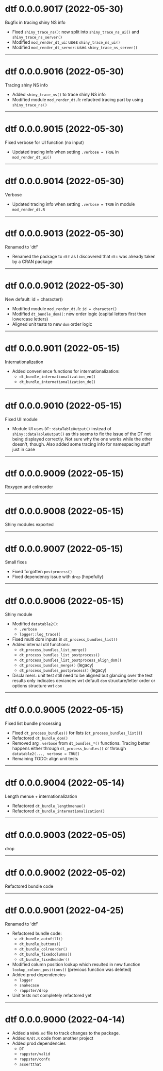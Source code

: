 # dtf 0.0.0.9017 (2022-05-30)

Bugfix in tracing shiny NS info

- Fixed `shiny_trace_ns()`: now split into `shiny_trace_ns_ui()` and `shiny_trace_ns_server()`
- Modified `mod_render_dt_ui`: uses `shiny_trace_ns_ui()`
- Modified `mod_render_dt_server`: uses `shiny_trace_ns_server()`

----------

# dtf 0.0.0.9016 (2022-05-30)

Tracing shiny NS info

- Added `shiny_trace_ns()` to trace shiny NS info
- Modified module `mod_render_dt.R`: refactred tracing part by using `shiny_trace_ns()`

----------

# dtf 0.0.0.9015 (2022-05-30)

Fixed verbose for UI function (no input)

- Updated tracing info when setting `.verbose = TRUE` in `mod_render_dt_ui()`

----------

# dtf 0.0.0.9014 (2022-05-30)

Verbose

- Updated tracing info when setting `.verbose = TRUE` in module `mod_render_dt.R`

----------

# dtf 0.0.0.9013 (2022-05-30)

Renamed to 'dtf'

- Renamed the package to `dtf` as I discovered that `dti` was already taken by a
CRAN package

----------

# dtf 0.0.0.9012 (2022-05-30)

New default: id = character()

- Modified module `mod_render_dt.R`: `id = character()`
- Modified `dt_bundle_dom()`: new order logic (capital letters first then lowercase letters)
- Aligned unit tests to new `dom` order logic

----------

# dtf 0.0.0.9011 (2022-05-15)

Internationalization

- Added convenience functions for internationalization: 
    - `dt_bundle_internationalization_en()`
    - `dt_bundle_internationalization_de()`

----------

# dtf 0.0.0.9010 (2022-05-15)

Fixed UI module

- Module UI uses `DT::dataTableOutput()` instead of `shiny::dataTableOutput()` as this seems to fix the issue of the DT not being displayed correctly. Not sure why the one works while the other doesn't, though. Also added some tracing info for namespacing stuff just in case

----------

# dtf 0.0.0.9009 (2022-05-15)

Roxygen and colreorder

----------

# dtf 0.0.0.9008 (2022-05-15)

Shiny modules exported

----------

# dtf 0.0.0.9007 (2022-05-15)

Small fixes

- Fixed forgotten `postprocess()`
- Fixed dependency issue with `drop` (hopefully)

----------

# dtf 0.0.0.9006 (2022-05-15)

Shiny module

- Modified `datatable2()`: 
    - `.verbose`
    - `logger::log_trace()`
- Fixed multi dom inputs in `dt_process_bundles_list()`
- Added internal util functions:
    - `dt_process_bundles_list_merge()`
    - `dt_process_bundles_list_postprocess()`
    - `dt_process_bundles_list_postprocess_align_dom()`
    - `dt_process_bundles_merge()` (legacy)
    - `dt_process_bundles_postprocess()` (legacy)
- Disclaimers: unit test still need to be aligned but glancing over the test results only indicates deviances wrt default `dom` structure/letter order or options structure wrt `dom`

----------

# dtf 0.0.0.9005 (2022-05-15)

Fixed list bundle processing

- Fixed `dt_process_bundles()` for lists (`dt_process_bundles_list()`)
- Refactored `dt_bundle_dom()`
- Removed arg `.verbose` from `dt_bundles_*()` functions. Tracing better happens
either through `dt_process_bundles()` or through `datatable2(..., verbose = TRUE)`
- Remaining TODO: align unit tests

----------

# dtf 0.0.0.9004 (2022-05-14)

Length menue + internationalization

- Refactored `dt_bundle_lengthmenue()`
- Refactored `dt_bundle_internationalization()`

----------

# dtf 0.0.0.9003 (2022-05-05)

drop

----------

# dtf 0.0.0.9002 (2022-05-02)

Refactored bundle code

----------

# dtf 0.0.0.9001 (2022-04-25)

Renamed to 'dtf'

- Refactored bundle code: 
    - `dt_bundle_autofill()`
    - `dt_bundle_buttons()`
    - `dt_bundle_colreorder()`
    - `dt_bundle_fixedcolumns()`
    - `dt_bundle_fixedheader()`
- Modified column position lookup which resulted in new function `lookup_column_positions()` (previous function was deleted)
- Added prod dependencies
    - `logger`
    - `snakecase`
    - `rappster/drop`
- Unit tests not completely refactored yet

----------

# dtf 0.0.0.9000 (2022-04-14)

- Added a `NEWS.md` file to track changes to the package.
- Added `R/dt.R` code from another project
- Added prod dependencies
    - `DT`
    - `rappster/valid`
    - `rappster/confx`
    - `assertthat`
